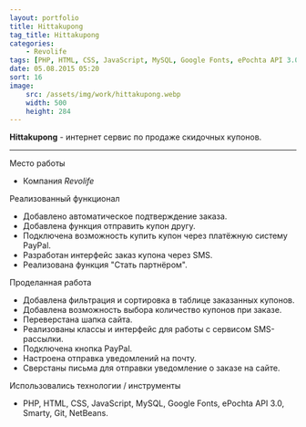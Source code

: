 ```yaml
---
layout: portfolio
title: Hittakupong
tag_title: Hittakupong
categories:
    - Revolife
tags: [PHP, HTML, CSS, JavaScript, MySQL, Google Fonts, ePochta API 3.0, Smarty, Git, NetBeans]
date: 05.08.2015 05:20
sort: 16
image: 
    src: /assets/img/work/hittakupong.webp 
    width: 500
    height: 284
---
```


**Hittakupong** - интернет сервис по продаже скидочных купонов.

---

Место работы

* Компания _Revolife_

Реализованный функционал

* Добавлено автоматическое подтверждение заказа.
* Добавлена функция отправить купон другу.
* Подключена возможность купить купон через платёжную систему PayPal.
* Разработан интерфейс заказ купона через SMS.
* Реализована функция "Стать партнёром".

Проделанная работа

* Добавлена фильтрация и сортировка в таблице заказанных купонов.
* Добавлена возможность выбора количество купонов при заказе.
* Переверстана шапка сайта.
* Реализованы классы и интерфейс для работы с сервисом SMS-рассылки.
* Подключена кнопка PayPal.
* Настроена отправка уведомлений на почту.
* Сверстаны письма для отправки уведомление о заказе на сайте.

Использовались технологии / инструменты

* PHP, HTML, CSS, JavaScript, MySQL, Google Fonts, ePochta API 3.0, Smarty, Git, NetBeans.
